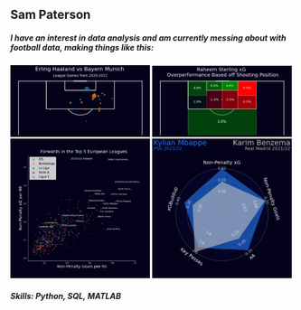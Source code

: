 ## Sam Paterson
##### I have an interest in data analysis and am currently messing about with football data, making things like this:
<img src="https://github.com/SamuelPaterson/SamuelPaterson/blob/5234593251e49af640f85a52fb9b34ec0af14de1/FirstShotmap.png?raw=true" width="49%"/> <img src="https://github.com/SamuelPaterson/SamuelPaterson/blob/5234593251e49af640f85a52fb9b34ec0af14de1/xG_Overperformance.png?raw=true" width="49%"/>
<img src="https://github.com/SamuelPaterson/SamuelPaterson/blob/5234593251e49af640f85a52fb9b34ec0af14de1/ForwardsGraph.png?raw=true" width="49%"/> <img src="https://github.com/SamuelPaterson/SamuelPaterson/blob/5234593251e49af640f85a52fb9b34ec0af14de1/RadarChart.png?raw=true" width="49%"/>
##### Skills: Python, SQL, MATLAB
